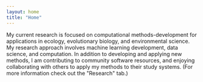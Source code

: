 ```yaml
---
layout: home
title: "Home"
---
```


My current research is focused on computational methods-development for applications in ecology, evolutionary biology, and environmental science.
My research approach involves machine learning development, data science, and computation.
In addition to developing and applying new methods, I am contributing to community software resources, and enjoying collaborating with others to apply my methods to their study systems.
(For more information check out the "Research" tab.)


